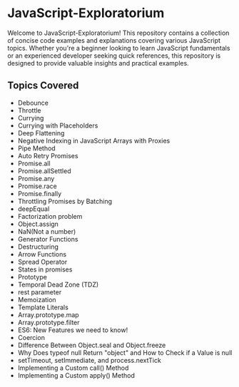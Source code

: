 # JavaScript-Exploratorium
Welcome to JavaScript-Exploratorium! 
This repository contains a collection of concise code examples and explanations covering various JavaScript topics. Whether you're a beginner looking to learn JavaScript fundamentals or an experienced developer seeking quick references, this repository is designed to provide valuable insights and practical examples.

## Topics Covered
- Debounce
- Throttle
- Currying
- Currying with Placeholders
- Deep Flattening
- Negative Indexing in JavaScript Arrays with Proxies
- Pipe Method
- Auto Retry Promises
- Promise.all
- Promise.allSettled
- Promise.any
- Promise.race
- Promise.finally
- Throttling Promises by Batching
- deepEqual
- Factorization problem
- Object.assign
- NaN(Not a number)
- Generator Functions
- Destructuring
- Arrow Functions
- Spread Operator
- States in promises
- Prototype
- Temporal Dead Zone (TDZ)
- rest parameter
- Memoization
- Template Literals
- Array.prototype.map
- Array.prototype.filter
- ES6: New Features we need to know!
- Coercion
- Difference Between Object.seal and Object.freeze
- Why Does typeof null Return "object" and How to Check if a Value is null
- setTimeout, setImmediate, and process.nextTick
- Implementing a Custom call() Method
- Implementing a Custom apply() Method
